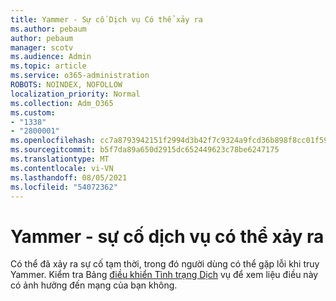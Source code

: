 ```yaml
---
title: Yammer - Sự cố Dịch vụ Có thể xảy ra
ms.author: pebaum
author: pebaum
manager: scotv
ms.audience: Admin
ms.topic: article
ms.service: o365-administration
ROBOTS: NOINDEX, NOFOLLOW
localization_priority: Normal
ms.collection: Adm_O365
ms.custom:
- "1338"
- "2800001"
ms.openlocfilehash: cc7a8793942151f2994d3b42f7c9324a9fcd36b898f8cc01f59538294a7b8dc8
ms.sourcegitcommit: b5f7da89a650d2915dc652449623c78be6247175
ms.translationtype: MT
ms.contentlocale: vi-VN
ms.lasthandoff: 08/05/2021
ms.locfileid: "54072362"
---
```

# <a name="yammer---possible-service-issue"></a>Yammer - sự cố dịch vụ có thể xảy ra

Có thể đã xảy ra sự cố tạm thời, trong đó người dùng có thể gặp lỗi khi truy Yammer. Kiểm tra Bảng [điều khiển Tình trạng Dịch](https://admin.microsoft.com/AdminPortal/Home#/servicehealth) vụ để xem liệu điều này có ảnh hưởng đến mạng của bạn không.
